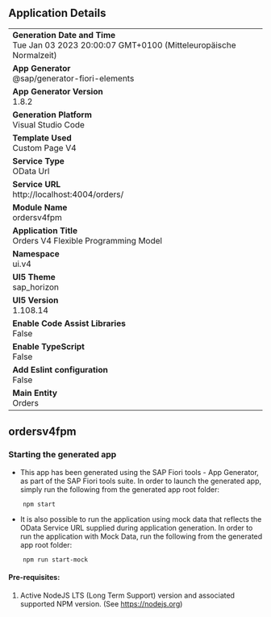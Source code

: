 ## Application Details
|               |
| ------------- |
|**Generation Date and Time**<br>Tue Jan 03 2023 20:00:07 GMT+0100 (Mitteleuropäische Normalzeit)|
|**App Generator**<br>@sap/generator-fiori-elements|
|**App Generator Version**<br>1.8.2|
|**Generation Platform**<br>Visual Studio Code|
|**Template Used**<br>Custom Page V4|
|**Service Type**<br>OData Url|
|**Service URL**<br>http://localhost:4004/orders/
|**Module Name**<br>ordersv4fpm|
|**Application Title**<br>Orders V4 Flexible Programming Model|
|**Namespace**<br>ui.v4|
|**UI5 Theme**<br>sap_horizon|
|**UI5 Version**<br>1.108.14|
|**Enable Code Assist Libraries**<br>False|
|**Enable TypeScript**<br>False|
|**Add Eslint configuration**<br>False|
|**Main Entity**<br>Orders|

## ordersv4fpm



### Starting the generated app

-   This app has been generated using the SAP Fiori tools - App Generator, as part of the SAP Fiori tools suite.  In order to launch the generated app, simply run the following from the generated app root folder:

```
    npm start
```

- It is also possible to run the application using mock data that reflects the OData Service URL supplied during application generation.  In order to run the application with Mock Data, run the following from the generated app root folder:

```
    npm run start-mock
```

#### Pre-requisites:

1. Active NodeJS LTS (Long Term Support) version and associated supported NPM version.  (See https://nodejs.org)


